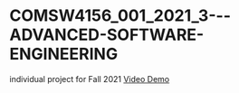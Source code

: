 # COMSW4156_001_2021_3---ADVANCED-SOFTWARE-ENGINEERING
individual project for Fall 2021
[Video Demo](https://youtu.be/Oy8WO29ZCFk)
